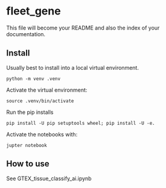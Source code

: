 # fleet_gene



This file will become your README and also the index of your documentation.

## Install

Usually best to install into a local virtual environment.

`python -m venv .venv`

Activate the virtual environment:

`source .venv/bin/activate`

Run the pip installs

`pip install -U pip setuptools wheel; pip install -U -e. `


Activate the notebooks with:

`jupter notebook`

## How to use

See GTEX_tissue_classify_ai.ipynb
